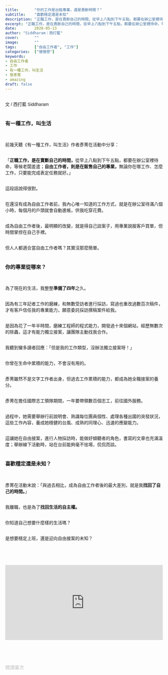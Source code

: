 ```yaml
---
title:       "你的工作是出租專業，還是賣斷時間？"
subtitle:    "喜歡穩定還是未知"
description: "正職工作，是在賣斷自己的時間，從早上八點到下午五點，都要在辦公室裡待命，等候老闆差遣；自由工作者，則是在販售自己的專業，無論你在哪工作、怎麼工作，只要能完成表定任務就好..."
excerpt: "正職工作，是在賣斷自己的時間，從早上八點到下午五點，都要在辦公室裡待命，等候老闆差遣；自由工作者，則是在販售自己的專業，無論你在哪工作、怎麼工作，只要能完成表定任務就好..."
date:        2020-05-13
author: "Siddharam｜西打藍"
cover:       ""
image:       ""
tags:        ["自由工作者", "工作"]
categories:  ["慢慢想"]
keywords:
- 自由工作者
- 工作
- 有一種工作，叫生活
- 曾彥菁
- amazing
draft: false
---
```


<article style="font-family: 'Noto Sans TC', '微軟正黑體', sans-serif; font-weight: 300;">

<br>文 / 西打藍 Siddharam<br><br>

<h3 class="article-h1-color">有一種工作，叫生活</h3><br>

前幾天聽《有一種工作，叫生活》作者彥菁在活動中分享：<br><br>

「<b>正職工作，是在賣斷自己的時間，</b>從早上八點到下午五點，都要在辦公室裡待命，等候老闆差遣；<b>自由工作者，則是在販售自己的專業，</b>無論你在哪工作、怎麼工作，只要能完成表定任務就好。」<br><br>

這段話說得很對。<br><br>

在還沒有成為自由工作者前，我內心唯一知道的工作方式，就是在辦公室待滿八個小時，每個月的戶頭就會自動進帳，供我吃穿花費。<br><br>

成為自由工作者後，最明顯的改變，就是得自己談案子，用專業說服客戶買單，但時間掌控在自己手裡。<br><br>

但人人都適合當自由工作者嗎？其實沒那麼簡單。<br><br>

<h3 class="article-h1-color">你的專業從哪來？</h3><br>

為了現在的生活，我整整<b>準備了四年</b>之久。<br><br>

因為有三年記者工作的磨練，和無數受訪者進行採訪，寫過也重改過數百次稿件，才有客戶信任我的專業能力，願意委託採訪撰稿案件給我。<br><br>

是因為花了一年半時間，磨練工程師的程式能力，開發過十來個網站，經歷無數次的除蟲，這才有能力獨立接案，讓團隊主動找我合作。<br><br>

我聽到蠻多讀者回應：「但是我的工作類型，沒辦法獨立接案呀！」<br><br>

你曾在生命中累積的能力，不會沒有用的。<br><br>

彥菁雖然不是文字工作者出身，但過去工作累積的能力，都成為她全職接案的養分。<br><br>

彥菁在擔任國際志工領隊期間，一年要帶領數百個志工，前往國外服務。<br><br>

過程中，她需要舉辦行前說明會、熟識每位團員個性、處理各種出國的突發狀況，這些工作內容，養成她穩健的台風、成熟的同理心、迅速的應變能力。<br><br>

這讓她在自由接案，進行人物採訪時，能做好傾聽者的角色，書寫的文章也充滿溫度；舉辦線下活動時，站在台前能夠毫不怯場，侃侃而談。<br><br>

<h3 class="article-h1-color">喜歡穩定還是未知？</h3><br>

彥菁在活動末說：「與過去相比，成為自由工作者後的最大差別，就是我<b>找回了自己的時間。</b>」<br><br>

我離職，也是為了<b>找回生活的自主權。</b><br><br>

你知道自己想要什麼樣的生活嗎？<br><br>

是想要穩定上班，還是迎向自由接案的未知？<br><br>


<br><iframe data-v-b66e9a5a="" src="https://button.like.co/in/embed/siddharam/button?referrer=https://matters.news/@Siddharam/%E4%BD%A0%E7%9A%84%E5%B7%A5%E4%BD%9C%E6%98%AF%E5%87%BA%E7%A7%9F%E5%B0%88%E6%A5%AD-%E9%82%84%E6%98%AF%E8%B3%A3%E6%96%B7%E6%99%82%E9%96%93-bafyreifxnipatkylxhxihmcxqdda72bouyrc3zdgh5s5ltwgj2xpevxmuq.html&amp;" frameborder="0" class="like-land lc-margin-top-64 lc-margin-bottom-32 lc-mobile"></iframe><br>
<style type="text/css">
    /* header.intro-header {
        background-image: url('{{ if .Params.image }}{{ .Params.image | relURL }}{{ else }}{{ .Site.Params.header_image | relURL}}{{ end }}')
    } */
    .like-land {
      margin-top: 30px;
      width: 100%;
      height: 240px;
    }
    @media screen and (max-width:380px){
      .like-land {
        height: 180px;
      }
    }
</style>

<br><br><br>

</article>

<div style="color: #bfbfbf; font-size: 15px;" id="busuanzi_container_page_pv">
  閱讀量<span id="busuanzi_value_page_pv"></span>次
</div>

<script src="../../js/post.js"></script>




